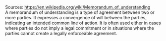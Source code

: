 Sources:
https://en.wikipedia.org/wiki/Memorandum_of_understanding
\
A memorandum of understanding is a type of agreement between two or more parties. It expresses a convergence of will between the parties, indicating an intended common line of action. It is often used either in cases where parties do not imply a legal commitment or in situations where the parties cannot create a legally enforceable agreement.
